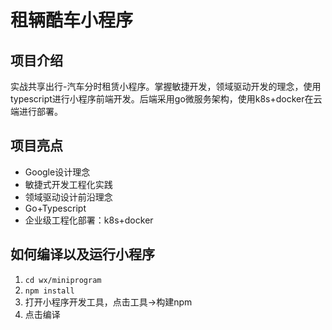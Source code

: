# 租辆酷车小程序  

## 项目介绍  
实战共享出行-汽车分时租赁小程序。掌握敏捷开发，领域驱动开发的理念，使用typescript进行小程序前端开发。后端采用go微服务架构，使用k8s+docker在云端进行部署。  

## 项目亮点  
* Google设计理念  
* 敏捷式开发工程化实践  
* 领域驱动设计前沿理念  
* Go+Typescript  
* 企业级工程化部署：k8s+docker  

## 如何编译以及运行小程序  
1. `cd wx/miniprogram`  
2. `npm install`  
3. 打开小程序开发工具，点击工具->构建npm  
4. 点击编译  